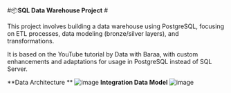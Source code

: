 #📦**SQL Data Warehouse Project** #

This project involves building a data warehouse using PostgreSQL, focusing on ETL processes, data modeling (bronze/silver layers), and transformations.

It is based on the YouTube tutorial by Data with Baraa, with custom enhancements and adaptations for usage in PostgreSQL instead of SQL Server.

**Data Architecture **
![image](https://github.com/user-attachments/assets/c0a7c4f7-1d28-4b29-a9d4-c589be25aefc)
**Integration Data Model**
![image](https://github.com/user-attachments/assets/620bf707-5aa5-47b5-a317-253e1f0ed742)
